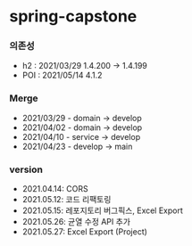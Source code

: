 # spring-capstone

### 의존성
- h2 : 2021/03/29 1.4.200 -> 1.4.199
- POI : 2021/05/14 4.1.2
### Merge
* 2021/03/29 - domain -> develop
* 2021/04/02 - domain -> develop
* 2021/04/10 - service -> develop
* 2021/04/23 - develop -> main

### version
- 2021.04.14: CORS
- 2021.05.12: 코드 리팩토링
- 2021.05.15: 레포지토리 버그픽스, Excel Export
- 2021.05.26: 균열 수정 API 추가
- 2021.05.27: Excel Export (Project)
